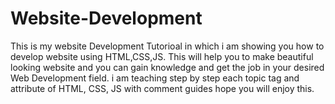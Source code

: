 # Website-Development

This is my website Development Tutorioal in which i am showing you how to develop website using HTML,CSS,JS. This will help you to make beautiful looking website and you can gain knowledge and get the job in your desired Web Development field.
i am teaching step by step each topic tag and attribute of HTML, CSS, JS with comment guides
hope you will enjoy this.
